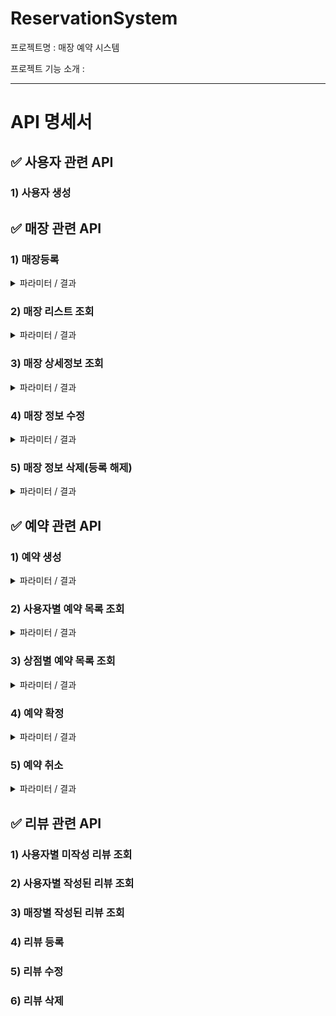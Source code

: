 # ReservationSystem
프로젝트명 : 매장 예약 시스템

프로젝트 기능 소개 : 

---

# API 명세서

## ✅ 사용자 관련 API
### 1) 사용자 생성

## ✅ 매장 관련 API
### 1) 매장등록
<details>
<summary> 파라미터 / 결과</summary>

파라미터 : storeDto
  ~~~
  {
    "memberId" : 2,
    "name" : "testStore",
    "location" : "seoul",
    "description" : "test description"
  }
  ~~~
결과
- 성공
    ~~~ 
    {
      "id": 13,
      "member": {
        "id": 12,
        "username": "mockMember",
        "password": "mockPassword",
        "memberStatus": "PARTNER"
      },
      "name": "testStore3",
      "location": "seoul",
      "description": "test description2",
      "createdAt": "2023-08-17T14:28:38.676748",
      "updatedAt": null
    }
    ~~~
- 실패
</details>


### 2) 매장 리스트 조회
<details>
<summary>파라미터 / 결과</summary>

결과
- 매장 리스트 확인 가능
</details>


### 3) 매장 상세정보 조회
<details>
<summary>파라미터 / 결과</summary>

파라미터 : storeId
결과
- 매장 상세 정보 표시
</details>

### 4) 매장 정보 수정
<details>
<summary>파라미터 / 결과</summary>

파라미터 : storeId, storeDto
결과
- 입력값이 있는 데이터에 대해서만 수정 진행
</details>


### 5) 매장 정보 삭제(등록 해제)
<details>
<summary>파라미터 / 결과</summary>

파라미터 : storeId

결과 : 삭제기능 구현
</details>

## ✅ 예약 관련 API
### 1) 예약 생성
<details>
<summary>파라미터 / 결과</summary>

파라미터
~~~
{
  "memberId" : 2,
  "storeId" : 15,
  "reservationStatus" : "REQUESTED",
  "time" : "2023-08-18T14:30:00"
}
~~~

결과
~~~
{
  "id": 18,
  "member": {
    "id": 2,
    "username": "jisu",
    "password": "dodlal123",
    "memberStatus": "CLIENT"
  },
  "store": {
    "id": 15,
    "member": {
    "id": 2,
    "username": "jisu",
    "password": "dodlal123",
    "memberStatus": "CLIENT"
    },
    "name": "testStore4",
    "location": "seoul",
    "description": "test description2",
    "createdAt": "2023-08-17T14:55:54.646998",
    "updatedAt": null
  },
  "review": null,
  "reservationStatus": "REQUESTED",
  "time": "2023-08-18T14:30:00",
  "createdAt": "2023-08-17T15:48:52.295923",
  "updatedAt": null
}
~~~
</details>

### 2) 사용자별 예약 목록 조회
<details>
<summary>파라미터 / 결과</summary>

파라미터 : http://localhost:8080/reservation/member/19

결과
~~~
[
    {
        "id": 20,
        "member": {
            "id": 19,
            "username": "jiho",
            "password": "dodlal1234",
            "memberStatus": "PARTNER"
        },
        "store": {
            "id": 15,
            "member": {
                "id": 2,
                "username": "jisu",
                "password": "dodlal123",
                "memberStatus": "CLIENT"
            },
            "name": "testStore4",
            "location": "seoul",
            "description": "test description2",
            "createdAt": "2023-08-17T14:55:54.646998",
            "updatedAt": null
        },
        "review": null,
        "reservationStatus": "REQUESTED",
        "time": "2023-08-18T14:30:00",
        "createdAt": "2023-08-17T16:22:17.555752",
        "updatedAt": null
    },
    {
        "id": 21,
        "member": {
            "id": 19,
            "username": "jiho",
            "password": "dodlal1234",
            "memberStatus": "PARTNER"
        },
        ...
]
~~~

</details>

### 3) 상점별 예약 목록 조회
<details>
<summary>파라미터 / 결과</summary>

파라미터 : http://localhost:8080/reservation/store/15

결과 
~~~
[
    {
        "id": 17,
        "member": {
            "id": 2,
            "username": "jisu",
            "password": "dodlal123",
            "memberStatus": "CLIENT"
        },
        "store": {
            "id": 15,
            "member": {
                "id": 2,
                "username": "jisu",
                "password": "dodlal123",
                "memberStatus": "CLIENT"
            },
            "name": "testStore4",
            "location": "seoul",
            "description": "test description2",
            "createdAt": "2023-08-17T14:55:54.646998",
            "updatedAt": null
        },
        "review": null,
        "reservationStatus": "REQUESTED",
        "time": "2023-08-18T14:30:00",
        "createdAt": "2023-08-17T15:23:20.871731",
        "updatedAt": null
    },
    ...
]
~~~

</details>

### 4) 예약 확정
<details>
<summary>파라미터 / 결과</summary>

파라미터 : http://localhost:8080/reservation/cancel?reservationId=21

결과 
~~~
{
    "id": 21,
    "member": {
        "id": 19,
        "username": "jiho",
        "password": "dodlal1234",
        "memberStatus": "PARTNER"
    },
    "store": {
        "id": 15,
        "member": {
            "id": 2,
            "username": "jisu",
            "password": "dodlal123",
            "memberStatus": "CLIENT"
        },
        "name": "testStore4",
        "location": "seoul",
        "description": "test description2",
        "createdAt": "2023-08-17T14:55:54.646998",
        "updatedAt": null
    },
    "review": null,
    "reservationStatus": "CONFIRMED",
    "time": "2023-08-18T14:30:00",
    "createdAt": "2023-08-17T16:22:18.306983",
    "updatedAt": null
}
~~~
"reservationStatus": "CONFIRMED"으로 변경됨.

</details>

### 5) 예약 취소
<details>
<summary>파라미터 / 결과</summary>

파라미터 : http://localhost:8080/reservation/cancel?reservationId=21

결과 
~~~
{
    "id": 21,
    "member": {
        "id": 19,
        "username": "jiho",
        "password": "dodlal1234",
        "memberStatus": "PARTNER"
    },
    "store": {
        "id": 15,
        "member": {
            "id": 2,
            "username": "jisu",
            "password": "dodlal123",
            "memberStatus": "CLIENT"
        },
        "name": "testStore4",
        "location": "seoul",
        "description": "test description2",
        "createdAt": "2023-08-17T14:55:54.646998",
        "updatedAt": null
    },
    "review": null,
    "reservationStatus": "CANCELED",
    "time": "2023-08-18T14:30:00",
    "createdAt": "2023-08-17T16:22:18.306983",
    "updatedAt": null
}
~~~

"reservationStatus": "CANCELED"으로 변경됨.

</details>

## ✅ 리뷰 관련 API
### 1) 사용자별 미작성 리뷰 조회
### 2) 사용자별 작성된 리뷰 조회
### 3) 매장별 작성된 리뷰 조회
### 4) 리뷰 등록
### 5) 리뷰 수정
### 6) 리뷰 삭제

